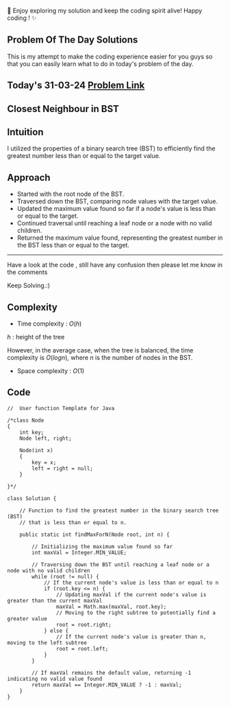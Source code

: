 🚀 Enjoy exploring my solution and keep the coding spirit alive! Happy coding ! ✨

## Problem Of The Day Solutions

This is my attempt to make the coding experience easier for you guys so that you can easily learn what to do in today's problem of the day.

## Today's 31-03-24 [Problem Link](https://www.geeksforgeeks.org/problems/closest-neighbor-in-bst/1)
## Closest Neighbour in BST

## Intuition
I utilized the properties of a binary search tree (BST) to efficiently find the greatest number less than or equal to the target value.

## Approach
- Started with the root node of the BST.
- Traversed down the BST, comparing node values with the target value.
- Updated the maximum value found so far if a node's value is less than or equal to the target.
- Continued traversal until reaching a leaf node or a node with no valid children.
- Returned the maximum value found, representing the greatest number in the BST less than or equal to the target.

---
Have a look at the code , still have any confusion then please let me know in the comments

Keep Solving.:)

## Complexity
- Time complexity : $O(h)$
<!-- Add your time complexity here, e.g. $$O())$$ -->
$h$ : height of the tree

However, in the average case, when the tree is balanced, the time complexity is $O(log n)$, where $n$ is the number of nodes in the BST.
- Space complexity : $O(1)$
<!-- Add your space complexity here, e.g. $$O(n)$$ -->

## Code

```
//  User function Template for Java

/*class Node
{
    int key;
    Node left, right;

    Node(int x)
    {
        key = x;
        left = right = null;
    }

}*/

class Solution {

    // Function to find the greatest number in the binary search tree (BST) 
    // that is less than or equal to n.

    public static int findMaxForN(Node root, int n) {
        
        // Initializing the maximum value found so far
        int maxVal = Integer.MIN_VALUE;
        
        // Traversing down the BST until reaching a leaf node or a node with no valid children
        while (root != null) {
            // If the current node's value is less than or equal to n
            if (root.key <= n) {
                // Updating maxVal if the current node's value is greater than the current maxVal
                maxVal = Math.max(maxVal, root.key);
                // Moving to the right subtree to potentially find a greater value
                root = root.right;
            } else {
                // If the current node's value is greater than n, moving to the left subtree
                root = root.left;
            }
        }
        
        // If maxVal remains the default value, returning -1 indicating no valid value found
        return maxVal == Integer.MIN_VALUE ? -1 : maxVal;
    }
}
```